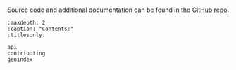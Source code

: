 ```{include} ../README.md
```

Source code and additional documentation can be found in the [GitHub repo](https://github.com/Allen-Synthesis/EuroPi).

```{toctree}
:maxdepth: 2
:caption: "Contents:"
:titlesonly:

api
contributing
genindex
```
